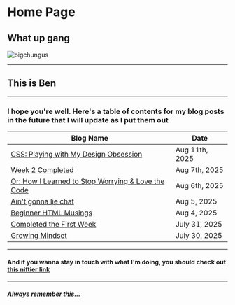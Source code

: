 # Home Page
## **What up gang**

![bigchungus](https://www.vice.com/wp-content/uploads/sites/2/2022/09/1662049678863-screen-shot-2022-09-01-at-122736-pm.png)

---

## This is Ben

---

### I hope you're well. Here's a table of contents for my blog posts in the future that I will update as I put them out

|Blog Name|Date|
|---|---|
|[CSS: Playing with My Design Obsession](/Week2Blogs/11AUG2025.md)|Aug 11th, 2025|
|[Week 2 Completed](/Week1Blogs/07AUG2025.md)|Aug 7th, 2025|
|[Or: How I Learned to Stop Worrying & Love the Code](/Week1Blogs/06AUG2025.md)|Aug 6th, 2025|
|[Ain't gonna lie chat](/Week1Blogs/05AUG2025.md)|Aug 5, 2025|
|[Beginner HTML Musings](/Week1Blogs/04AUG2025.md)|Aug 4, 2025|
|[Completed the First Week](/Week0Blogs/31JUL2025.md)|July 31, 2025|
|[Growing Mindset](/Week0Blogs/30JUL2025.md)|July 30, 2025|


---

#### And if you wanna stay in touch with what I'm doing, you should check out [this niftier link](https://github.com/Lizardtamer)

---

##### [**Always** remember this...](https://www.youtube.com/watch?v=vBjzAdpZzf0)

